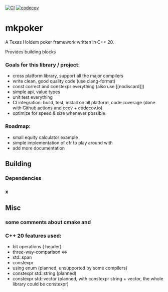 [![CI](https://github.com/MichaelUnknown/mkpoker/workflows/CI/badge.svg)](https://github.com/MichaelUnknown/mkpoker/actions)
[![codecov](https://codecov.io/gh/MichaelUnknown/mkpoker/branch/main/graph/badge.svg)](https://codecov.io/gh/MichaelUnknown/mkpoker)

# mkpoker
A Texas Holdem poker framework written in C++ 20.

Provides building blocks

### Goals for this library / project:
* cross platform library, support all the major compilers
* write clean, good quality code (use clang-format)
* const correct and constexpr everything (also use [[nodiscard]])
* simple api, value types
* unit test everything
* CI integration: build, test, install on all platform, code coverage (done with Github actions and ccov + codecov.io)
* optimize for speed & size whenever possible

### Roadmap:
* small equity calculator example
* simple implementation of cfr to play around with
* add more documentation

## Building

### Dependencies

### x

## Misc

### some comments about cmake and 

### C++ 20 features used:
* bit operations (<bit> header)
* three-way-comparison <=>
* std::span
* constexpr <algorithm>
* using enum (planned, unsupported by some compilers)
* constexpr std::string (planned)
* constexpr std::vector (planned, with constexpr string + vector, the whole library could be constexpr)